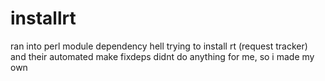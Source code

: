 installrt
=========

ran into perl module dependency hell trying to install rt (request tracker) and their automated make fixdeps didnt do anything for me, so i made my own